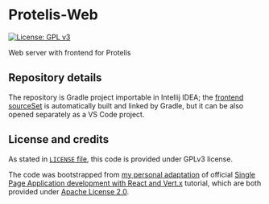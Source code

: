 # Protelis-Web

[![License: GPL v3](https://img.shields.io/badge/License-GPLv3-blue.svg)](https://www.gnu.org/licenses/gpl-3.0)

Web server with frontend for Protelis

## Repository details

The repository is Gradle project importable in Intellij IDEA;
the [frontend sourceSet](./src/main/frontend) is automatically built and linked by Gradle, but it can be also opened separately as a VS Code project.

## License and credits

As stated in [`LICENSE` file](./LICENSE), this code is provided under GPLv3 license.

The code was bootstrapped from [my personal adaptation](https://github.com/NiccoMlt/single-page-react-vertx-howt) of official [Single Page Application development with React and Vert.x](https://how-to.vertx.io/single-page-react-vertx-howto/) tutorial, which are both provided under [Apache License 2.0](https://opensource.org/licenses/Apache-2.0).
